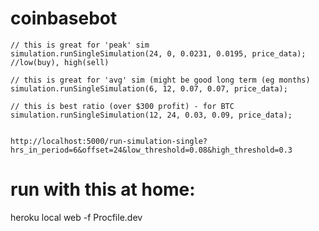 # coinbasebot


	// this is great for 'peak' sim
	simulation.runSingleSimulation(24, 0, 0.0231, 0.0195, price_data); //low(buy), high(sell) 

	// this is great for 'avg' sim (might be good long term (eg months)
	simulation.runSingleSimulation(6, 12, 0.07, 0.07, price_data);  

	// this is best ratio (over $300 profit) - for BTC
	simulation.runSingleSimulation(12, 24, 0.03, 0.09, price_data);  


	http://localhost:5000/run-simulation-single?hrs_in_period=6&offset=24&low_threshold=0.08&high_threshold=0.3


# run with this at home:
heroku local web -f Procfile.dev